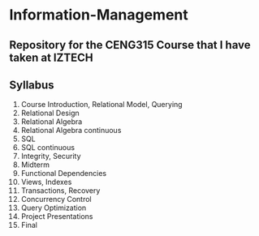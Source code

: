 # Information-Management
## Repository for the CENG315 Course that I have taken at IZTECH

## Syllabus 
1. Course Introduction, Relational Model, Querying
2. Relational Design
3. Relational Algebra
4. Relational Algebra continuous
5. SQL
6. SQL continuous
7. Integrity, Security
8. Midterm
9. Functional Dependencies
10. Views, Indexes
11. Transactions, Recovery
12. Concurrency Control
13. Query Optimization
14. Project Presentations
15. Final
